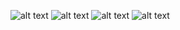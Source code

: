 ![alt text](<Screenshot 2025-04-24 162956.png>)
![alt text](<Screenshot 2025-04-24 163003.png>)
![alt text](<Screenshot 2025-04-24 163039.png>)
![alt text](<Screenshot 2025-04-24 163105.png>)